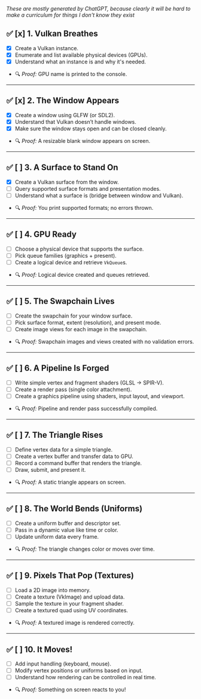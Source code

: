 _These are mostly generated by ChatGPT, because clearly it will be hard to make a curriculum for things I don't
know they exist_

## ✅ [x] 1. Vulkan Breathes
- [x] Create a Vulkan instance.
- [x] Enumerate and list available physical devices (GPUs).
- [x] Understand what an instance is and why it's needed.
- 🔍 *Proof:* GPU name is printed to the console.

---

## ✅ [x] 2. The Window Appears
- [x] Create a window using GLFW (or SDL2).
- [x] Understand that Vulkan doesn’t handle windows.
- [x] Make sure the window stays open and can be closed cleanly.
- 🔍 *Proof:* A resizable blank window appears on screen.

---

## ✅ [ ] 3. A Surface to Stand On
- [x] Create a Vulkan surface from the window.
- [ ] Query supported surface formats and presentation modes.
- [ ] Understand what a surface is (bridge between window and Vulkan).
- 🔍 *Proof:* You print supported formats; no errors thrown.

---

## ✅ [ ] 4. GPU Ready
- [ ] Choose a physical device that supports the surface.
- [ ] Pick queue families (graphics + present).
- [ ] Create a logical device and retrieve `VkQueue`s.
- 🔍 *Proof:* Logical device created and queues retrieved.

---

## ✅ [ ] 5. The Swapchain Lives
- [ ] Create the swapchain for your window surface.
- [ ] Pick surface format, extent (resolution), and present mode.
- [ ] Create image views for each image in the swapchain.
- 🔍 *Proof:* Swapchain images and views created with no validation errors.

---

## ✅ [ ] 6. A Pipeline Is Forged
- [ ] Write simple vertex and fragment shaders (GLSL → SPIR-V).
- [ ] Create a render pass (single color attachment).
- [ ] Create a graphics pipeline using shaders, input layout, and viewport.
- 🔍 *Proof:* Pipeline and render pass successfully compiled.

---

## ✅ [ ] 7. The Triangle Rises
- [ ] Define vertex data for a simple triangle.
- [ ] Create a vertex buffer and transfer data to GPU.
- [ ] Record a command buffer that renders the triangle.
- [ ] Draw, submit, and present it.
- 🔍 *Proof:* A static triangle appears on screen.

---

## ✅ [ ] 8. The World Bends (Uniforms)
- [ ] Create a uniform buffer and descriptor set.
- [ ] Pass in a dynamic value like time or color.
- [ ] Update uniform data every frame.
- 🔍 *Proof:* The triangle changes color or moves over time.

---

## ✅ [ ] 9. Pixels That Pop (Textures)
- [ ] Load a 2D image into memory.
- [ ] Create a texture (VkImage) and upload data.
- [ ] Sample the texture in your fragment shader.
- [ ] Create a textured quad using UV coordinates.
- 🔍 *Proof:* A textured image is rendered correctly.

---

## ✅ [ ] 10. It Moves!
- [ ] Add input handling (keyboard, mouse).
- [ ] Modify vertex positions or uniforms based on input.
- [ ] Understand how rendering can be controlled in real time.
- 🔍 *Proof:* Something on screen reacts to you!
